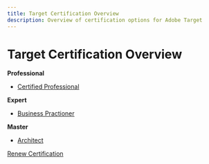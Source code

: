 ```yaml
---
title: Target Certification Overview
description: Overview of certification options for Adobe Target
---
```

# Target Certification Overview

**Professional**

* [Certified Professional](/help/certifications/at/at-p-business.md) <!--AD0-E408-->

**Expert**

* [Business Practioner](/help/certifications/at/at-e-business.md) <!--AD0-E406-->

**Master**

* [Architect](/help/certifications/at/at-m-architect.md) <!--AD0-E407-->

[Renew Certification](/help/certifications/at/at-renew.md)
 